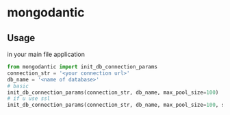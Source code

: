 # mongodantic

## Usage
in your main file application
```python
from mongodantic import init_db_connection_params
connection_str = '<your connection url>'
db_name = '<name of database>'
# basic
init_db_connection_params(connection_str, db_name, max_pool_size=100)
# if u use ssl
init_db_connection_params(connection_str, db_name, max_pool_size=100, ssl=True, ssl_cert_path='<path to cert>')
```
